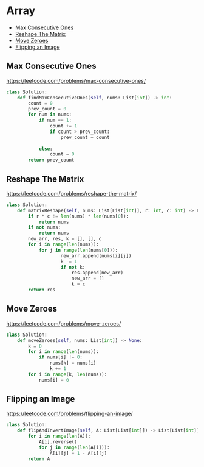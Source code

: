 # Array

+ [Max Consecutive Ones](#max-consecutive-ones)
+ [Reshape The Matrix](#reshape-the-matrix)
+ [Move Zeroes](#move-zeroes)
+ [Flipping an Image](#flipping-an-image)

## Max Consecutive Ones

https://leetcode.com/problems/max-consecutive-ones/

```python
class Solution:
    def findMaxConsecutiveOnes(self, nums: List[int]) -> int:
        count = 0
        prev_count = 0
        for num in nums:
            if num == 1:
                count += 1
                if count > prev_count:
                    prev_count = count
                    
            else:
                count = 0     
        return prev_count
```

## Reshape The Matrix

https://leetcode.com/problems/reshape-the-matrix/

```python
class Solution:
    def matrixReshape(self, nums: List[List[int]], r: int, c: int) -> List[List[int]]:
        if r * c != len(nums) * len(nums[0]):
            return nums
        if not nums:
            return nums
        new_arr, res, k = [], [], c
        for i in range(len(nums)):
            for j in range(len(nums[0])):
                    new_arr.append(nums[i][j])
                    k -= 1
                    if not k:
                        res.append(new_arr)
                        new_arr = []
                        k = c
        return res
```

## Move Zeroes

https://leetcode.com/problems/move-zeroes/

```python
class Solution:
    def moveZeroes(self, nums: List[int]) -> None:
        k = 0
        for i in range(len(nums)):
            if nums[i] != 0:
                nums[k] = nums[i]
                k += 1
        for i in range(k, len(nums)):
            nums[i] = 0
```

## Flipping an Image

https://leetcode.com/problems/flipping-an-image/

```python
class Solution:
    def flipAndInvertImage(self, A: List[List[int]]) -> List[List[int]]: 
        for i in range(len(A)):
            A[i].reverse()
            for j in range(len(A[i])):
                A[i][j] = 1 - A[i][j]
        return A
```